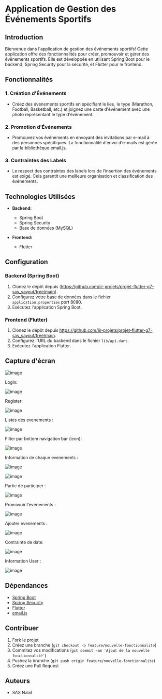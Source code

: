 # Application de Gestion des Événements Sportifs

## Introduction

Bienvenue dans l'application de gestion des événements sportifs! Cette application offre des fonctionnalités pour créer, promouvoir et gérer des événements sportifs. Elle est développée en utilisant Spring Boot pour le backend, Spring Security pour la sécurité, et Flutter pour le frontend.

## Fonctionnalités

### 1. Création d'Événements

- Créez des événements sportifs en spécifiant le lieu, le type (Marathon, Football, Basketball, etc.) et joignez une carte d'événement avec une photo représentant le type d'événement.

### 2. Promotion d'Événements

- Promouvez vos événements en envoyant des invitations par e-mail à des personnes spécifiques. La fonctionnalité d'envoi d'e-mails est gérée par la bibliothèque email.js.

### 3. Contraintes des Labels

- Le respect des contraintes des labels lors de l'insertion des événements est exigé. Cela garantit une meilleure organisation et classification des événements.

## Technologies Utilisées

- **Backend:**
  - Spring Boot
  - Spring Security
  - Base de données (MySQL)

- **Frontend:**
  - Flutter

## Configuration

### Backend (Spring Boot)

1. Clonez le dépôt depuis (https://github.com/iir-projets/projet-flutter-g7-sas_sayout/tree/main).
2. Configurez votre base de données dans le fichier `application.properties` port 8080.
3. Exécutez l'application Spring Boot.

### Frontend (Flutter)

1. Clonez le dépôt depuis https://github.com/iir-projets/projet-flutter-g7-sas_sayout/tree/main.
2. Configurez l'URL du backend dans le fichier `lib/api.dart`.
3. Exécutez l'application Flutter.

## Capture d'écran

![image](https://github.com/iir-projets/projet-flutter-g7-sas_sayout/assets/101131509/bc0d1627-5ea6-44b0-835b-3475063cb63c)

Login:

![image](https://github.com/iir-projets/projet-flutter-g7-sas_sayout/assets/101131509/284db3eb-97f9-4d89-98c7-1cfacf23d6d6)

Register:

![image](https://github.com/iir-projets/projet-flutter-g7-sas_sayout/assets/101131509/05ac5aa1-cbe6-482a-aa3d-9d26ce59770e)

Listes des evenements :

![image](https://github.com/iir-projets/projet-flutter-g7-sas_sayout/assets/101131509/f55e8138-c387-4bc5-811a-dc87085d8c51)

Filter par bottom navigation bar (icon):

![image](https://github.com/iir-projets/projet-flutter-g7-sas_sayout/assets/101131509/01e53281-313e-479b-9bb6-d6f89ba29c1a)

Information de chaque evenements :

![image](https://github.com/iir-projets/projet-flutter-g7-sas_sayout/assets/101131509/269532fe-bb12-439e-bfc3-687235971fa8)


![image](https://github.com/iir-projets/projet-flutter-g7-sas_sayout/assets/101131509/ca1fed0d-5a55-4565-b7ef-5606831ccd47)

Partie de participer :

![image](https://github.com/iir-projets/projet-flutter-g7-sas_sayout/assets/101131509/b5401710-ea7a-4e2c-b442-ccb2a3a24859)

Promovoir l'evenements :

![image](https://github.com/iir-projets/projet-flutter-g7-sas_sayout/assets/101131509/c60cbb6e-08f4-4329-a0e3-7fd67f2d3362)

Ajouter evenements :

![image](https://github.com/iir-projets/projet-flutter-g7-sas_sayout/assets/101131509/8c597eab-6e64-459c-bbf4-75c76a4d3b1a)

Contrainte de date:

![image](https://github.com/iir-projets/projet-flutter-g7-sas_sayout/assets/101131509/0a996c61-82af-48a7-a5da-f24c0bf0424c)

Information User :

![image](https://github.com/iir-projets/projet-flutter-g7-sas_sayout/assets/101131509/08baf948-009d-407b-86f0-ac2089c6bed7)

## Dépendances

- [Spring Boot](https://spring.io/projects/spring-boot)
- [Spring Security](https://spring.io/projects/spring-security)
- [Flutter](https://flutter.dev/)
- [email.js](https://www.emailjs.com/)

## Contribuer

1. Fork le projet
2. Créez une branche (`git checkout -b feature/nouvelle-fonctionnalite`)
3. Commitez vos modifications (`git commit -am 'Ajout de la nouvelle fonctionnalité'`)
4. Pushez la branche (`git push origin feature/nouvelle-fonctionnalite`)
5. Créez une Pull Request

## Auteurs

- SAS Nabil



